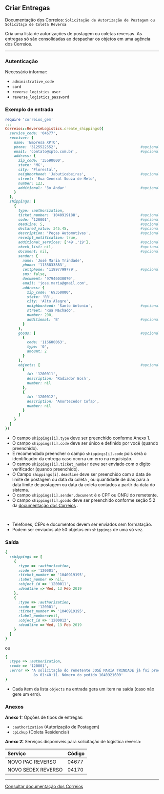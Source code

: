 ## Criar Entregas

Documentação dos Correios: `Solicitação de Autorização de Postagem ou Solicitaço de Coleta Reversa`

Cria uma lista de autorizações de postagem ou coletas reversas. As entregas só são consolidadas ao
despachar os objetos em uma agência dos Correios.

____

### Autenticação
Necessário informar:
* `administrative_code`
* `card`
* `reverse_logistics_user`
* `reverse_logistics_password`

### Exemplo de entrada

```ruby
require 'correios_gem'
...
Correios::ReverseLogistics.create_shippings({
  service_code: '04677',
  receiver: {
    name: 'Empresa XPTO',
    phone: '3125522552',                                      #opcional
    email: 'contato@xpto.com.br',                             #opcional
    address: {
      zip_code: '35690000',
      state: 'MG',
      city: 'Florestal',
      neighborhood: 'Jabuticabeiras',                         #opcional
      street: 'Rua General Souza de Melo',
      number: 123,
      additional: '3o Andar'                                  #opcional
    }
  },
  shippings: [
    {
      type: :authorization,
      ticket_number: '1040919188',                            #opcional
      code: '120001',                                         #opcional
      deadline: 5,                                            #opcional
      declared_value: 345.45,                                 #opcional
      description: 'Peças Automotivas',                       #opcional
      receipt_notification: true,
      additional_services: ['49','19'],                       #opcional
      check_list: nil,                                        #opcional
      document: nil,                                          #opcional
      sender: {
        name: 'José Maria Trindade',
        phone: '1138833883',
        cellphone: '11997799779',                             #opcional
        sms: false,
        document: '97946030070',
        email: 'jose.maria@gmail.com',
        address: {
          zip_code: '69350000',
          state: 'RR',
          city: 'Alto Alegre',
          neighborhood: 'Santo Antonio',                      #opcional
          street: 'Rua Machado',
          number: 200,
          additional: 'B'                                     #opcional
        }
      },
      goods: [                                                #opcional
        {
          code: '116600063',
          type: '0',
          amount: 2
        }
      ],
      objects: [                                              #opcional
        {
          id: '1200011',
          description: 'Radiador Bosh',
          number: nil
        },
        {
          id: '1200012',
          description: 'Amortecedor Cofap',
          number: nil
        }
      ]
    }
  ]
})
```
* O campo `shippings[i].type` deve ser preenchido conforme Anexo 1.
* O campo `shippings[i].code` deve ser único e definido por você (quando preenchido).
* É recomendado preencher o campo `shippings[i].code` pois será o identificador da entrega caso ocorra um erro na
requisição.
* O campo `shippings[i].ticket_number` deve ser enviado com o dígito verificador (quando preenchido).
* O Campo `shippings[i].deadline` deve ser preenchido com a data de limite de postagem ou data da coleta <Date>, ou quantidade de dias para a data limite de postagem ou data da coleta contados a partir da data do sistema.
* O campo `shippings[i].sender.document` é o CPF ou CNPJ do remetente.
* O campo `shippings[i].goods` deve ser preenchido conforme seção 5.2 da [documentação dos Correios](CORREIOS_DOCUMENT.pdf)
.

‌‌ 
* Telefones, CEPs e documentos devem ser enviados sem formatação.
* Podem ser enviados até 50 objetos em `shippings` de uma só vez.

### Saída

```ruby
{
  :shippings => [
    { 
      :type => :authorization,
      :code => '120001',
      :ticket_number => '1040919195',
      :label_number => nil,
      :object_id => '1200011',
      :deadline => Wed, 13 Feb 2019
    },
    {
      :type => :authorization,
      :code => '120001',
      :ticket_number => '1040919195',
      :label_number=>nil,
      :object_id => '1200012',
      :deadline => Wed, 13 Feb 2019
    }
  ]
}
```
ou
```ruby
{
  :type => :authorization,
  :code => '120001',
  :error => 'A solicitação do remetente JOSÉ MARIA TRINDADE já foi processado no dia 03/02/2019
             às 01:40:11. Número do pedido 1040921609'
}
```

* Cada item da lista `objects` na entrada gera um item na saída (caso não gere um erro).

### Anexos

__Anexo 1:__
Opções de tipos de entregas:
* `:authorization` (Autorização de Postagem)
* `:pickup` (Coleta Residencial)

__Anexo 2:__ Serviços disponíveis para solicitação de loǵistica reversa:

Serviço            | Código
:----------------- | :-----
NOVO PAC REVERSO   | 04677
NOVO SEDEX REVERSO | 04170

---

[Consultar documentação dos Correios](CORREIOS_DOCUMENT.pdf)
